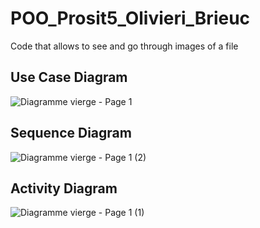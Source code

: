 # POO_Prosit5_Olivieri_Brieuc
Code that allows to see and go through images of a file

## Use Case Diagram
![Diagramme vierge - Page 1](https://github.com/BrieucOlivieri/POO_Prosit5_Olivieri_Brieuc/assets/150126177/9585b799-5656-4bd8-b504-8bb62b67257c)

## Sequence Diagram
![Diagramme vierge - Page 1 (2)](https://github.com/BrieucOlivieri/POO_Prosit5_Olivieri_Brieuc/assets/150126177/6a8ec123-10e6-4870-adf4-cd31c4167579)

## Activity Diagram
![Diagramme vierge - Page 1 (1)](https://github.com/BrieucOlivieri/POO_Prosit5_Olivieri_Brieuc/assets/150126177/0103d558-e563-4e1c-b824-e574d7e335fb)
